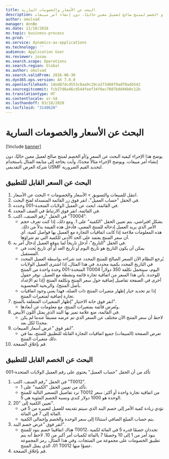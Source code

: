 ```yaml
---
title: البحث عن الأسعار والخصومات السارية
description: يوضح هذا الإجراء كيفية البحث عن السعر و/أو الخصم لمنتج صالح لعميل معين حاليًا، دون إنشاء أمر مبيعات.
author: omulvad
manager: AnnBe
ms.date: 11/10/2016
ms.topic: business-process
ms.prod: ''
ms.service: dynamics-ax-applications
ms.technology: ''
audience: Application User
ms.reviewer: josaw
ms.search.scope: Operations
ms.search.region: Global
ms.author: omulvad
ms.search.validFrom: 2016-06-30
ms.dyn365.ops.version: AX 7.0.0
ms.openlocfilehash: 1ded87dcd553c0aa9c19ca273460f9adf0a4b542
ms.sourcegitcommit: fcb27d6a46cd544feef34f6ec7607bdd46b0c12b
ms.translationtype: HT
ms.contentlocale: ar-SA
ms.lasthandoff: 03/18/2020
ms.locfileid: "3148620"
---
```

# <a name="look-up-applicable-prices-and-discounts"></a>البحث عن الأسعار والخصومات السارية

[!include [banner](../../includes/banner.md)]

يوضح هذا الإجراء كيفية البحث عن السعر و/أو الخصم لمنتج صالح لعميل معين حاليًا، دون إنشاء أمر مبيعات. ويوضح الإجراء مثالاً محددًا، وأنت بحاجة إلى متابعة المثال باستخدام شركة العرض التقديمي USMF لتحديد القيم الضرورية.


## <a name="find-the-applicable-price"></a>البحث عن السعر القابل للتطبيق
1. انتقل للمبيعات والتسويق > الأسعار والخصومات > البحث عن الأسعار.
2. في الحقل "حساب العميل"، انقر فوق زر القائمة المنسدلة لفتح البحث.
3. في القائمة، ابحث عن العميل الولايات المتحدة-001 وحدده.
4. في القائمة، انقر فوق الارتباط في الصف المحدد.
5. في الحقل "رقم الصنف، اكتب "T0004".
    * بشكل افتراضي، يتم تعيين الحقل "الكمية" على 1. ومع ذلك، إذا كنت تعرف حجم الأمر الذي يريد العميل إدخاله للمنتج المعني، فأدخل هذه القيمة بدلاً من ذلك. هذه المعلومات ملاءمة إذا كانت اتفاقيات التجارة مع العميل بها فواصل كمية، أي أن سعر المنتج يعتمد على الحد الأدنى للكمية التي تم شراؤها.  
6. في الحقل "التاريخ"، أدخل تاريخاً لما يتوقع العميل إدخال أمر به. 
    * يمكن أن يكون التاريخ هو تاريخ اليوم أو تاريخ الغد أو أي تاريخ يُحدد في المستقبل.  
    * يُرجع النظام الآن السعر الصالح للمنتج المحدد عند شراءه بواسطة العميل المحدد في التاريخ المحدد بكمية محددة. في هذا المثال، إذا اشترى العميل الولايات المتحدة-001 وحدة واحدة من المنتج T0004 اليوم، سيتحمل تكلفة 350 دولاراً للوحدة. يأتي هذا السعر من اتفاقية تجارة قائمة ونشطة مع العميل.      توفر حقول أخرى في الصفحة تفاصيل إضافية حول سعر المنتج وتكلفة المنتج (إذا تم الإعداد بأصل المنتج)، والربحية المحسوبة.  
    * إذا تم تحديد خيار إظهار متغيرات المنتج ذات الصلة، فهذا يعني وجود اتفاقيات تجارة إضافية لمتغيرات المنتج.  
7. انقر فوق خانة الاختيار "إظهار المتغيرات المتعلقة بالمنتج".
    * وتُعرض قائمة بمتغيرات المنتج، مع معلومات عن أبعادها.  
8. في القائمة، ضع علامة تميز بها البند الذي يمثل اللون الأبيض.
    * لاحظ أن سعر المنتج الآن مختلف عن السعر الذي تم عرضه مسبقاً عندما لم يكن محددًا لكل بعد.  
9. انقر فوق "عرض أسعار المبيعات".
    * تعرض الصفحة (المبيعات) جميع اتفاقيات التجارة القابلة للتطبيق للمنتج، بما في ذلك متغيرات المنتج.  
10. قم بإغلاق الصفحة.

## <a name="find-the-applicable-discount"></a>البحث عن الخصم القابل للتطبيق
تأكد من أن الحقل "حساب العميل" يحتوي على رقم العميل الولايات المتحدة-001    
1. في الحقل "رقم الصنف، اكتب "T0012".
    * تأكد من تعيين الحقل "الكمية" على 1.  
    * ترد تفاصيل التسعير التالية للمنتج T0012 من اتفاقية تجارة واحدة أو أكثر: سعر الوحدة هو 1000 دولار كندي ونسبة الخصم المئوية هي 5.  
2. تعيين الكمية إلى "20".
    * تؤدي زيادة كمية الأمر إلى خصم البند الذي سيتم تقديمه للعميل لتغييره من 5 في المائة إلى 7 في المائة.  
    * يتم حساب المبلغ الصافي استنادًا إلى سعر الوحدة والخصم وإجمالي الكمية.  
3. انقر فوق "عرض خصم البند".
    * هناك اتفاقيتا خصم بنود للمنتج T0012، تحددان خصمًا قدره 5 في المائة لكمية بنود أمر من 1 إلى 10 وخصمًا 7 بالمائة لكميات أمر أكبر من 10. لاحظ أنه يتم تطبيق الخصومات على مجموعة من المنتجات، وفي هذا المثال، رمز المجموعة 01، الذي يمثل المنتج T0012 عضوًا منها.  
4. قم بإغلاق الصفحة.

